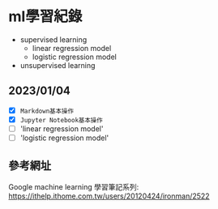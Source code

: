 # ml學習紀錄
* supervised learning
  * linear regression model
  * logistic regression model
* unsupervised learning
## 2023/01/04
- [x] `Markdown基本操作`
- [x] `Jupyter Notebook基本操作`
- [ ] 'linear regression model'
- [ ] 'logistic regression model'
## 參考網址
Google machine learning 學習筆記系列: https://ithelp.ithome.com.tw/users/20120424/ironman/2522

